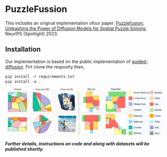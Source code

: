 # PuzzleFussion
This includes an original implementation ofour paper:
[Puzzlefusion: Unleashing the Power of Diffusion Models for Spatial Puzzle Solving](https://arxiv.org/pdf/2211.13785.pdf), NeurIPS (Spotlight) 2023.



## Installation
Our implementation is based on the public implementation of [guided-diffusion](https://github.com/openai/guided-diffusion). Firt clone the resposity then, 

```
pip install -r requirements.txt
pip install -e .
```








![Model dataset](imgs/dataset2.png)





***Further details, instructions on code and along with datasets will be published shortly.***
